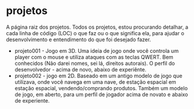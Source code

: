 # projetos
A página raiz dos projetos. Todos os projetos, estou procurando detalhar, a cada linha de código (LOC) o que faz ou o que significa ela, para ajudar o desenvolvimento e entendimento do que foi desejado fazer.

* projeto001 - Jogo em 3D. Uma ideia de jogo onde você controla um player com o mouse e utiliza ataques com as teclas QWERT. Bem conhecidos (Não darei nomes, sei lá, direitos autorais). O perfil do desenvolvedor - acima de novo, abaixo de experiênte.
* projeto002 - jogo em 2D. Baseado em um antigo modelo de jogo que utilizava, onde você navega em uma nave, de estação espacial em estação espacial, vendendo/comprando produtos. Também um modelo de jogo, em aberto, para um perfil de jogador acima de novato e abaixo de experiente.